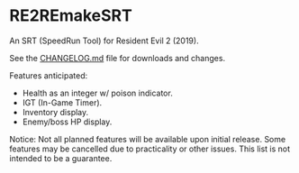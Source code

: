 # RE2REmakeSRT
An SRT (SpeedRun Tool) for Resident Evil 2 (2019).

See the [CHANGELOG.md](master/CHANGELOG.md) file for downloads and changes.

Features anticipated:

* Health as an integer w/ poison indicator.
* IGT (In-Game Timer).
* Inventory display.
* Enemy/boss HP display.

Notice: Not all planned features will be available upon initial release. Some features may be cancelled due to practicality or other issues. This list is not intended to be a guarantee.
